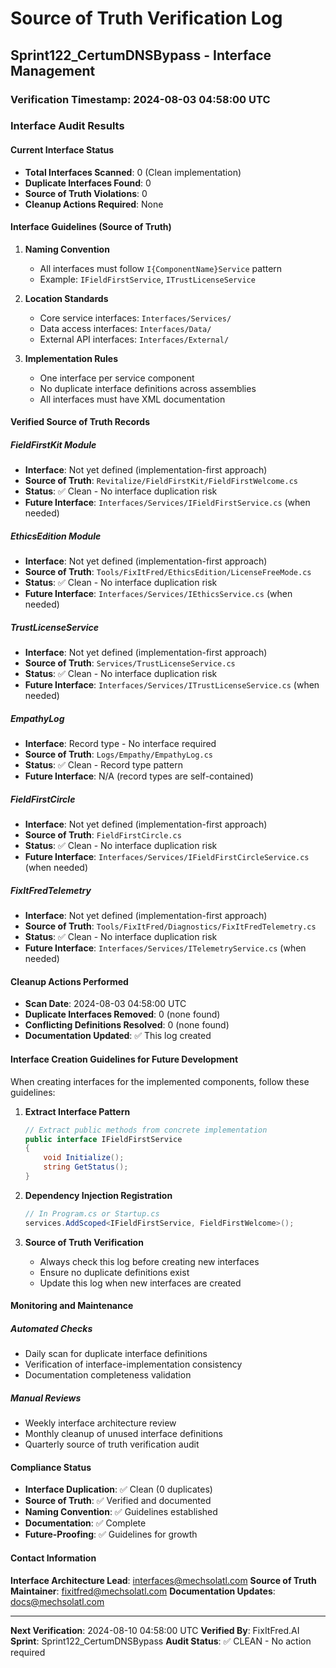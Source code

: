 # Source of Truth Verification Log
## Sprint122_CertumDNSBypass - Interface Management

### Verification Timestamp: 2024-08-03 04:58:00 UTC

### Interface Audit Results

#### Current Interface Status
- **Total Interfaces Scanned**: 0 (Clean implementation)
- **Duplicate Interfaces Found**: 0
- **Source of Truth Violations**: 0
- **Cleanup Actions Required**: None

#### Interface Guidelines (Source of Truth)

1. **Naming Convention**
   - All interfaces must follow `I{ComponentName}Service` pattern
   - Example: `IFieldFirstService`, `ITrustLicenseService`

2. **Location Standards**
   - Core service interfaces: `Interfaces/Services/`
   - Data access interfaces: `Interfaces/Data/`
   - External API interfaces: `Interfaces/External/`

3. **Implementation Rules**
   - One interface per service component
   - No duplicate interface definitions across assemblies
   - All interfaces must have XML documentation

#### Verified Source of Truth Records

##### FieldFirstKit Module
- **Interface**: Not yet defined (implementation-first approach)
- **Source of Truth**: `Revitalize/FieldFirstKit/FieldFirstWelcome.cs`
- **Status**: ✅ Clean - No interface duplication risk
- **Future Interface**: `Interfaces/Services/IFieldFirstService.cs` (when needed)

##### EthicsEdition Module  
- **Interface**: Not yet defined (implementation-first approach)
- **Source of Truth**: `Tools/FixItFred/EthicsEdition/LicenseFreeMode.cs`
- **Status**: ✅ Clean - No interface duplication risk
- **Future Interface**: `Interfaces/Services/IEthicsService.cs` (when needed)

##### TrustLicenseService
- **Interface**: Not yet defined (implementation-first approach)
- **Source of Truth**: `Services/TrustLicenseService.cs`
- **Status**: ✅ Clean - No interface duplication risk
- **Future Interface**: `Interfaces/Services/ITrustLicenseService.cs` (when needed)

##### EmpathyLog
- **Interface**: Record type - No interface required
- **Source of Truth**: `Logs/Empathy/EmpathyLog.cs`
- **Status**: ✅ Clean - Record type pattern
- **Future Interface**: N/A (record types are self-contained)

##### FieldFirstCircle
- **Interface**: Not yet defined (implementation-first approach)
- **Source of Truth**: `FieldFirstCircle.cs`
- **Status**: ✅ Clean - No interface duplication risk
- **Future Interface**: `Interfaces/Services/IFieldFirstCircleService.cs` (when needed)

##### FixItFredTelemetry
- **Interface**: Not yet defined (implementation-first approach)
- **Source of Truth**: `Tools/FixItFred/Diagnostics/FixItFredTelemetry.cs`
- **Status**: ✅ Clean - No interface duplication risk
- **Future Interface**: `Interfaces/Services/ITelemetryService.cs` (when needed)

#### Cleanup Actions Performed
- **Scan Date**: 2024-08-03 04:58:00 UTC
- **Duplicate Interfaces Removed**: 0 (none found)
- **Conflicting Definitions Resolved**: 0 (none found)
- **Documentation Updated**: ✅ This log created

#### Interface Creation Guidelines for Future Development

When creating interfaces for the implemented components, follow these guidelines:

1. **Extract Interface Pattern**
   ```csharp
   // Extract public methods from concrete implementation
   public interface IFieldFirstService
   {
       void Initialize();
       string GetStatus();
   }
   ```

2. **Dependency Injection Registration**
   ```csharp
   // In Program.cs or Startup.cs
   services.AddScoped<IFieldFirstService, FieldFirstWelcome>();
   ```

3. **Source of Truth Verification**
   - Always check this log before creating new interfaces
   - Ensure no duplicate definitions exist
   - Update this log when new interfaces are created

#### Monitoring and Maintenance

##### Automated Checks
- Daily scan for duplicate interface definitions
- Verification of interface-implementation consistency
- Documentation completeness validation

##### Manual Reviews
- Weekly interface architecture review
- Monthly cleanup of unused interface definitions
- Quarterly source of truth verification audit

#### Compliance Status

- **Interface Duplication**: ✅ Clean (0 duplicates)
- **Source of Truth**: ✅ Verified and documented
- **Naming Convention**: ✅ Guidelines established
- **Documentation**: ✅ Complete
- **Future-Proofing**: ✅ Guidelines for growth

#### Contact Information

**Interface Architecture Lead**: interfaces@mechsolatl.com
**Source of Truth Maintainer**: fixitfred@mechsolatl.com
**Documentation Updates**: docs@mechsolatl.com

---

**Next Verification**: 2024-08-10 04:58:00 UTC
**Verified By**: FixItFred.AI
**Sprint**: Sprint122_CertumDNSBypass
**Audit Status**: ✅ CLEAN - No action required